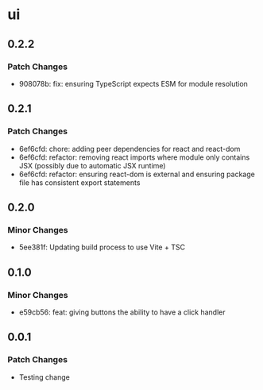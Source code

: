 # ui

## 0.2.2

### Patch Changes

- 908078b: fix: ensuring TypeScript expects ESM for module resolution

## 0.2.1

### Patch Changes

- 6ef6cfd: chore: adding peer dependencies for react and react-dom
- 6ef6cfd: refactor: removing react imports where module only contains JSX (possibly due to automatic JSX runtime)
- 6ef6cfd: refactor: ensuring react-dom is external and ensuring package file has consistent export statements

## 0.2.0

### Minor Changes

- 5ee381f: Updating build process to use Vite + TSC

## 0.1.0

### Minor Changes

- e59cb56: feat: giving buttons the ability to have a click handler

## 0.0.1

### Patch Changes

- Testing change
